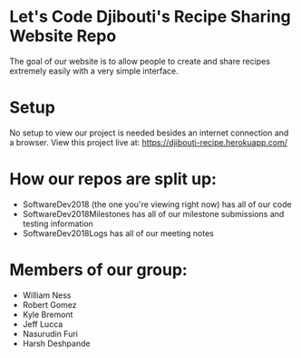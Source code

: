 # Let's Code Djibouti's Recipe Sharing Website Repo

The goal of our website is to allow people to create and share recipes extremely easily with a very simple interface.
# Setup
No setup to view our project is needed besides an internet connection and a browser. View this project live at:
https://djibouti-recipe.herokuapp.com/

# How our repos are split up:
- SoftwareDev2018 (the one you're viewing right now) has all of our code
- SoftwareDev2018Milestones has all of our milestone submissions and testing information
- SoftwareDev2018Logs has all of our meeting notes

# Members of our group:
* William Ness
* Robert Gomez
* Kyle Bremont
* Jeff Lucca
* Nasurudin Furi
* Harsh Deshpande
